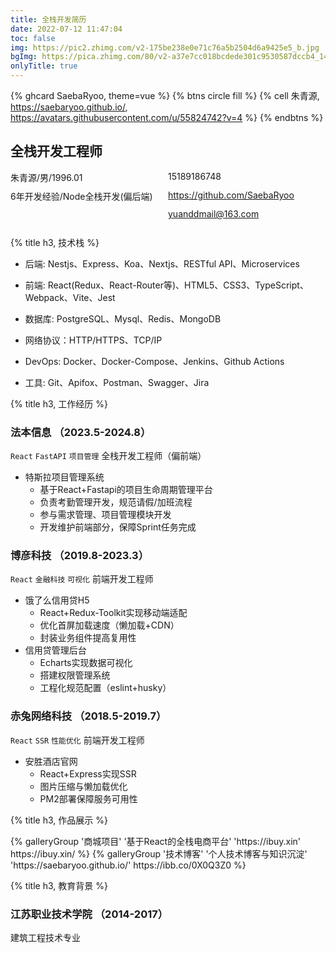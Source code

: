```yaml
---
title: 全栈开发简历
date: 2022-07-12 11:47:04
toc: false
img: https://pic2.zhimg.com/v2-175be238e0e71c76a5b2504d6a9425e5_b.jpg
bgImg: https://pica.zhimg.com/80/v2-a37e7cc018bcdede301c9530587dccb4_1440w.jpg
onlyTitle: true
---
```

{% ghcard SaebaRyoo, theme=vue %}
{% btns circle fill %}
  {% cell 朱青源, https://saebaryoo.github.io/, https://avatars.githubusercontent.com/u/55824742?v=4 %}
{% endbtns %}

## 全栈开发工程师
<div style="display: grid;
  grid-template-columns: 50% 50%;
  grid-template-rows: 30px 30px 30px;">
  <div>朱青源/男/1996.01</div>
  <div><i class="fa-solid fa-phone"></i>15189186748</div>
  <div>6年开发经验/Node全栈开发(偏后端)</div>
  <div><i class="fa-brands fa-github"></i><a href="https://github.com/SaebaRyoo">https://github.com/SaebaRyoo</a></div>
  <div></div>
  <div><i class="fa-regular fa-envelope"></i> <a href="mailto:yuanddmail@163.com">yuanddmail@163.com</a></div>
</div>

{% title h3, 技术栈 %}

* 后端: Nestjs、Express、Koa、Nextjs、RESTful API、Microservices

* 前端: React(Redux、React-Router等)、HTML5、CSS3、TypeScript、Webpack、Vite、Jest

* 数据库: PostgreSQL、Mysql、Redis、MongoDB

* 网络协议：HTTP/HTTPS、TCP/IP

* DevOps: Docker、Docker-Compose、Jenkins、Github Actions

* 工具: Git、Apifox、Postman、Swagger、Jira

{% title h3, 工作经历 %}
### 法本信息 （2023.5-2024.8）
`React` `FastAPI` `项目管理`
全栈开发工程师（偏前端）

- 特斯拉项目管理系统
  - 基于React+Fastapi的项目生命周期管理平台
  - 负责考勤管理开发，规范请假/加班流程
  - 参与需求管理、项目管理模块开发
  - 开发维护前端部分，保障Sprint任务完成

### 博彦科技 （2019.8-2023.3）
`React` `金融科技` `可视化`
前端开发工程师

- 饿了么信用贷H5
  - React+Redux-Toolkit实现移动端适配
  - 优化首屏加载速度（懒加载+CDN）
  - 封装业务组件提高复用性
- 信用贷管理后台
  - Echarts实现数据可视化
  - 搭建权限管理系统
  - 工程化规范配置（eslint+husky）

### 赤兔网络科技 （2018.5-2019.7）
`React` `SSR` `性能优化`
前端开发工程师

- 安胜酒店官网
  - React+Express实现SSR
  - 图片压缩与懒加载优化
  - PM2部署保障服务可用性

{% title h3, 作品展示 %}
<div class="gallery-group-main">
    {% galleryGroup '商城项目' '基于React的全栈电商平台' 'https://ibuy.xin' https://ibuy.xin/ %}
    {% galleryGroup '技术博客' '个人技术博客与知识沉淀' 'https://saebaryoo.github.io/' https://ibb.co/0X0Q3Z0 %}
</div>

{% title h3, 教育背景 %}
### 江苏职业技术学院 （2014-2017）
建筑工程技术专业
